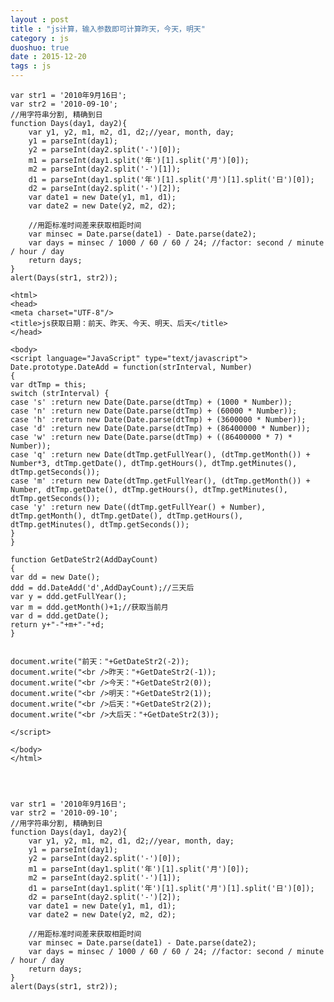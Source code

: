 ```yaml
---
layout : post
title : "js计算，输入参数即可计算昨天，今天，明天"
category : js
duoshuo: true
date : 2015-12-20
tags : js
---
```


	var str1 = '2010年9月16日';
	var str2 = '2010-09-10';
	//用字符串分割, 精确到日
	function Days(day1, day2){
	    var y1, y2, m1, m2, d1, d2;//year, month, day;
	    y1 = parseInt(day1);
	    y2 = parseInt(day2.split('-')[0]);
	    m1 = parseInt(day1.split('年')[1].split('月')[0]);
	    m2 = parseInt(day2.split('-')[1]);
	    d1 = parseInt(day1.split('年')[1].split('月')[1].split('日')[0]);
	    d2 = parseInt(day2.split('-')[2]);
	    var date1 = new Date(y1, m1, d1);
	    var date2 = new Date(y2, m2, d2);
	   
	    //用距标准时间差来获取相距时间
	    var minsec = Date.parse(date1) - Date.parse(date2);
	    var days = minsec / 1000 / 60 / 60 / 24; //factor: second / minute / hour / day
	    return days;
	}
	alert(Days(str1, str2));

<!-- more -->
	
	
	
	<html> 
	<head> 
	<meta charset="UTF-8"/>
	<title>js获取日期：前天、昨天、今天、明天、后天</title> 
	</head> 
	
	<body> 
	<script language="JavaScript" type="text/javascript"> 
	Date.prototype.DateAdd = function(strInterval, Number) 
	{ 
	var dtTmp = this; 
	switch (strInterval) { 
	case 's' :return new Date(Date.parse(dtTmp) + (1000 * Number)); 
	case 'n' :return new Date(Date.parse(dtTmp) + (60000 * Number)); 
	case 'h' :return new Date(Date.parse(dtTmp) + (3600000 * Number)); 
	case 'd' :return new Date(Date.parse(dtTmp) + (86400000 * Number)); 
	case 'w' :return new Date(Date.parse(dtTmp) + ((86400000 * 7) * Number)); 
	case 'q' :return new Date(dtTmp.getFullYear(), (dtTmp.getMonth()) + Number*3, dtTmp.getDate(), dtTmp.getHours(), dtTmp.getMinutes(), dtTmp.getSeconds()); 
	case 'm' :return new Date(dtTmp.getFullYear(), (dtTmp.getMonth()) + Number, dtTmp.getDate(), dtTmp.getHours(), dtTmp.getMinutes(), dtTmp.getSeconds()); 
	case 'y' :return new Date((dtTmp.getFullYear() + Number), dtTmp.getMonth(), dtTmp.getDate(), dtTmp.getHours(), dtTmp.getMinutes(), dtTmp.getSeconds()); 
	} 
	} 
	
	function GetDateStr2(AddDayCount) 
	{ 
	var dd = new Date(); 
	ddd = dd.DateAdd('d',AddDayCount);//三天后 
	var y = ddd.getFullYear(); 
	var m = ddd.getMonth()+1;//获取当前月 
	var d = ddd.getDate(); 
	return y+"-"+m+"-"+d; 
	} 
	
	
	document.write("前天："+GetDateStr2(-2)); 
	document.write("<br />昨天："+GetDateStr2(-1)); 
	document.write("<br />今天："+GetDateStr2(0)); 
	document.write("<br />明天："+GetDateStr2(1)); 
	document.write("<br />后天："+GetDateStr2(2)); 
	document.write("<br />大后天："+GetDateStr2(3)); 
	
	</script> 
	
	</body> 
	</html> 




	var str1 = '2010年9月16日';
	var str2 = '2010-09-10';
	//用字符串分割, 精确到日
	function Days(day1, day2){
	    var y1, y2, m1, m2, d1, d2;//year, month, day;
	    y1 = parseInt(day1);
	    y2 = parseInt(day2.split('-')[0]);
	    m1 = parseInt(day1.split('年')[1].split('月')[0]);
	    m2 = parseInt(day2.split('-')[1]);
	    d1 = parseInt(day1.split('年')[1].split('月')[1].split('日')[0]);
	    d2 = parseInt(day2.split('-')[2]);
	    var date1 = new Date(y1, m1, d1);
	    var date2 = new Date(y2, m2, d2);
	   
	    //用距标准时间差来获取相距时间
	    var minsec = Date.parse(date1) - Date.parse(date2);
	    var days = minsec / 1000 / 60 / 60 / 24; //factor: second / minute / hour / day
	    return days;
	}
	alert(Days(str1, str2));

